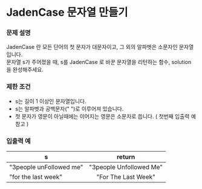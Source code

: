 # JadenCase 문자열 만들기

### 문제 설명

JadenCase 란 모든 단어의 첫 문자가 대문자이고, 그 외의 알파벳은 소문자인 문자열입니다.  
문자열 s가 주어졌을 때, s를 JadenCase 로 바꾼 문자열을 리턴하는 함수, solution 을 완성해주세요.

### 제한 조건

- s는 길이 1 이상인 문자열입니다.
- s는 알파벳과 공백문자(" ")로 이루어져 있습니다.
- 첫 문자가 영문이 아닐때에는 이어지는 영문은 소문자로 씁니다. ( 첫번째 입출력 예 참고 )

### 입출력 예

<table>
    <thead>
        <tr>
            <th>s</th>
            <th>return</th>
        </tr>
    </thead>
    <tbody>
        <tr>
            <td>"3people unFollowed me"</td>
            <td style="text-align: center">"3people Unfollowed Me"</td>
        </tr>
        <tr>
            <td>"for the last week"</td>
            <td style="text-align: center">"For The Last Week"</td>
        </tr>
    </tbody>
</table>